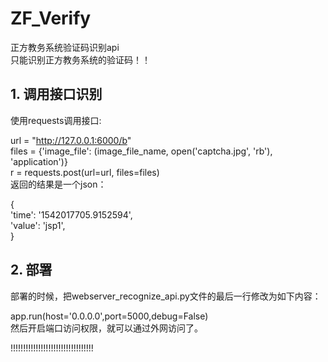# ZF_Verify
正方教务系统验证码识别api  
只能识别正方教务系统的验证码！！  
  
## 1. 调用接口识别  
使用requests调用接口:  

  url = "http://127.0.0.1:6000/b"  
  files = {'image_file': (image_file_name, open('captcha.jpg', 'rb'), 'application')}  
  r = requests.post(url=url, files=files)  
  返回的结果是一个json：  

  {  
      'time': '1542017705.9152594',  
      'value': 'jsp1',  
  }  

## 2. 部署  
  部署的时候，把webserver_recognize_api.py文件的最后一行修改为如下内容：  
  
  app.run(host='0.0.0.0',port=5000,debug=False)  
  然后开启端口访问权限，就可以通过外网访问了。

!!!!!!!!!!!!!!!!!!!!!!!!!!!!!!!!! 
